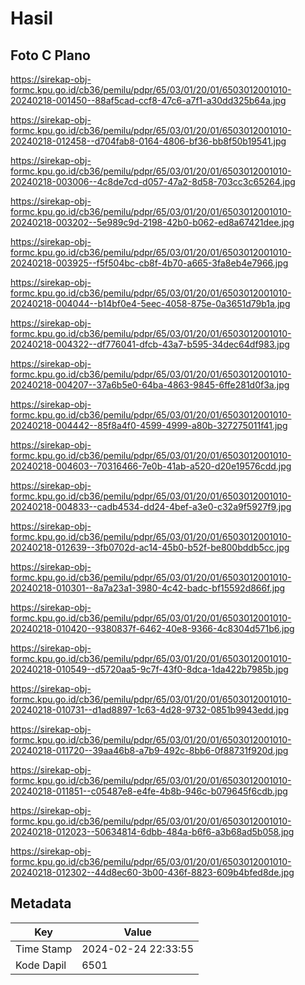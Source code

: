 # Hasil

## Foto C Plano

https://sirekap-obj-formc.kpu.go.id/cb36/pemilu/pdpr/65/03/01/20/01/6503012001010-20240218-001450--88af5cad-ccf8-47c6-a7f1-a30dd325b64a.jpg

https://sirekap-obj-formc.kpu.go.id/cb36/pemilu/pdpr/65/03/01/20/01/6503012001010-20240218-012458--d704fab8-0164-4806-bf36-bb8f50b19541.jpg

https://sirekap-obj-formc.kpu.go.id/cb36/pemilu/pdpr/65/03/01/20/01/6503012001010-20240218-003006--4c8de7cd-d057-47a2-8d58-703cc3c65264.jpg

https://sirekap-obj-formc.kpu.go.id/cb36/pemilu/pdpr/65/03/01/20/01/6503012001010-20240218-003202--5e989c9d-2198-42b0-b062-ed8a67421dee.jpg

https://sirekap-obj-formc.kpu.go.id/cb36/pemilu/pdpr/65/03/01/20/01/6503012001010-20240218-003925--f5f504bc-cb8f-4b70-a665-3fa8eb4e7966.jpg

https://sirekap-obj-formc.kpu.go.id/cb36/pemilu/pdpr/65/03/01/20/01/6503012001010-20240218-004044--b14bf0e4-5eec-4058-875e-0a3651d79b1a.jpg

https://sirekap-obj-formc.kpu.go.id/cb36/pemilu/pdpr/65/03/01/20/01/6503012001010-20240218-004322--df776041-dfcb-43a7-b595-34dec64df983.jpg

https://sirekap-obj-formc.kpu.go.id/cb36/pemilu/pdpr/65/03/01/20/01/6503012001010-20240218-004207--37a6b5e0-64ba-4863-9845-6ffe281d0f3a.jpg

https://sirekap-obj-formc.kpu.go.id/cb36/pemilu/pdpr/65/03/01/20/01/6503012001010-20240218-004442--85f8a4f0-4599-4999-a80b-327275011f41.jpg

https://sirekap-obj-formc.kpu.go.id/cb36/pemilu/pdpr/65/03/01/20/01/6503012001010-20240218-004603--70316466-7e0b-41ab-a520-d20e19576cdd.jpg

https://sirekap-obj-formc.kpu.go.id/cb36/pemilu/pdpr/65/03/01/20/01/6503012001010-20240218-004833--cadb4534-dd24-4bef-a3e0-c32a9f5927f9.jpg

https://sirekap-obj-formc.kpu.go.id/cb36/pemilu/pdpr/65/03/01/20/01/6503012001010-20240218-012639--3fb0702d-ac14-45b0-b52f-be800bddb5cc.jpg

https://sirekap-obj-formc.kpu.go.id/cb36/pemilu/pdpr/65/03/01/20/01/6503012001010-20240218-010301--8a7a23a1-3980-4c42-badc-bf15592d866f.jpg

https://sirekap-obj-formc.kpu.go.id/cb36/pemilu/pdpr/65/03/01/20/01/6503012001010-20240218-010420--9380837f-6462-40e8-9366-4c8304d571b6.jpg

https://sirekap-obj-formc.kpu.go.id/cb36/pemilu/pdpr/65/03/01/20/01/6503012001010-20240218-010549--d5720aa5-9c7f-43f0-8dca-1da422b7985b.jpg

https://sirekap-obj-formc.kpu.go.id/cb36/pemilu/pdpr/65/03/01/20/01/6503012001010-20240218-010731--d1ad8897-1c63-4d28-9732-0851b9943edd.jpg

https://sirekap-obj-formc.kpu.go.id/cb36/pemilu/pdpr/65/03/01/20/01/6503012001010-20240218-011720--39aa46b8-a7b9-492c-8bb6-0f88731f920d.jpg

https://sirekap-obj-formc.kpu.go.id/cb36/pemilu/pdpr/65/03/01/20/01/6503012001010-20240218-011851--c05487e8-e4fe-4b8b-946c-b079645f6cdb.jpg

https://sirekap-obj-formc.kpu.go.id/cb36/pemilu/pdpr/65/03/01/20/01/6503012001010-20240218-012023--50634814-6dbb-484a-b6f6-a3b68ad5b058.jpg

https://sirekap-obj-formc.kpu.go.id/cb36/pemilu/pdpr/65/03/01/20/01/6503012001010-20240218-012302--44d8ec60-3b00-436f-8823-609b4bfed8de.jpg


## Metadata

| Key        | Value               |
| ---------- | ------------------- |
| Time Stamp | 2024-02-24 22:33:55 |
| Kode Dapil | 6501                |



